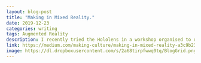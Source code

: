 ```yaml
---
layout: blog-post
title: "Making in Mixed Reality."
date: 2019-12-23
categories: writing
tags: Augmented Reality
description: I recently tried the Hololens in a workshop organised to demonstrate its use in hand making material prototypes.
link: https://medium.com/making-culture/making-in-mixed-reality-a3c9b233d10
image: https://dl.dropboxusercontent.com/s/2a68tirpfwwq0tq/BlogGrid.png?dl=0
---
```

